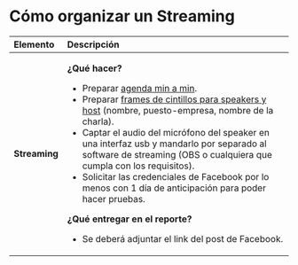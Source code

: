 # Cómo organizar un Streaming



<table>
  <thead>
    <tr>
      <th style="text-align:left">Elemento</th>
      <th style="text-align:left">Descripci&#xF3;n</th>
    </tr>
  </thead>
  <tbody>
    <tr>
      <td style="text-align:left"><b>Streaming</b>
      </td>
      <td style="text-align:left">
        <p><b>&#xBF;Qu&#xE9; hacer?</b>
        </p>
        <ul>
          <li>Preparar <a href="www.google.com">agenda min a min</a>.</li>
          <li>Preparar <a href="www.google.com">frames de cintillos para speakers y host</a> (nombre,
            puesto-empresa, nombre de la charla).</li>
          <li>Captar el audio del micr&#xF3;fono del speaker en una interfaz usb y mandarlo
            por separado al software de streaming (OBS o cualquiera que cumpla con
            los requisitos).</li>
          <li>Solicitar las credenciales de Facebook por lo menos con 1 d&#xED;a de
            anticipaci&#xF3;n para poder hacer pruebas.</li>
        </ul>
        <p><b>&#xBF;Qu&#xE9; entregar en el reporte?</b>
        </p>
        <ul>
          <li>Se deber&#xE1; adjuntar el link del post de Facebook.</li>
        </ul>
        <p></p>
      </td>
    </tr>
  </tbody>
</table>